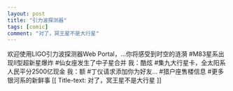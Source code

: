 ```yaml
---
layout: post
title: "引力波探测器"
tags: [comic]
comment: "对了，冥王星不是大行星"
---
```

欢迎使用LIGO引力波探测器Web Portal，…你将感受到时空的涟漪
#M83星系出现II型超新星爆炸
#仙女座发生了中子星合并
我：酷炫
#集九大行星卡，全太阳系人民平分2500亿现金
我：额
#丁仪请求添加你为好友…
#猎户座售楼信息
#更多银河系的新鲜事
[[ Title-text: 对了，冥王星不是大行星 ]]
